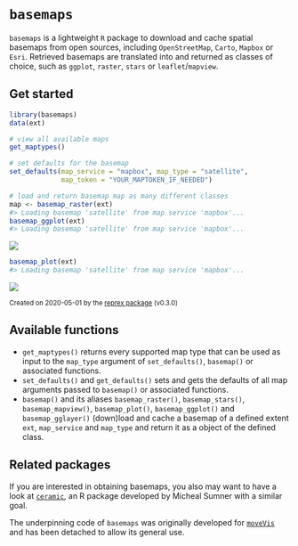 # `basemaps`

`basemaps` is a lightweight `R` package to download and cache spatial basemaps from open sources, including `OpenStreetMap`, `Carto`, `Mapbox` or `Esri`. Retrieved basemaps are translated into and returned as classes of choice, such as `ggplot`, `raster`, `stars` or `leaflet`/`mapview`. 

## Get started

``` r
library(basemaps)
data(ext)

# view all available maps
get_maptypes()

# set defaults for the basemap
set_defaults(map_service = "mapbox", map_type = "satellite",
             map_token = "YOUR_MAPTOKEN_IF_NEEDED")

# load and return basemap map as many different classes
map <- basemap_raster(ext)
#> Loading basemap 'satellite' from map service 'mapbox'...
basemap_ggplot(ext)
#> Loading basemap 'satellite' from map service 'mapbox'...
```

![](https://i.imgur.com/7lIzqGD.png)

``` r
basemap_plot(ext)
#> Loading basemap 'satellite' from map service 'mapbox'...
```

![](https://i.imgur.com/5gSK5Uj.png)

<sup>Created on 2020-05-01 by the [reprex package](https://reprex.tidyverse.org) (v0.3.0)</sup>

## Available functions

* `get_maptypes()` returns every supported map type that can be used as input to the `map_type` argument of `set_defaults()`, `basemap()` or associated functions.
* `set_defaults()` and `get_defaults()` sets and gets the defaults of all map arguments passed to `basemap()` or associated functions.
* `basemap()` and its aliases `basemap_raster()`, `basemap_stars()`, `basemap_mapview()`, `basemap_plot()`, `basemap_ggplot()` and `basemap_gglayer()` (down)load and cache a basemap of a defined extent `ext`, `map_service` and `map_type` and return it as a object of the defined class.


## Related packages

If you are interested in obtaining basemaps, you also may want to have a look at [`ceramic`](https://github.com/hypertidy/ceramic), an R package developed by Micheal Sumner with a similar goal.

The underpinning code of `basemaps` was originally developed for [`moveVis`](http://movevis.org) and has been detached to allow its general use.


